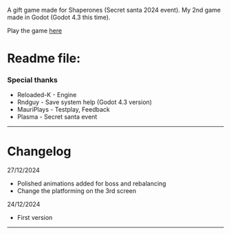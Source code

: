 A gift game made for Shaperones (Secret santa 2024 event).
My 2nd game made in Godot (Godot 4.3 this time).

Play the game [here](https://github.com/Neos33/I-wanna-see-some-stars/releases/tag/v1.02)

# Readme file:

### Special thanks

- Reloaded-K - Engine
- Rndguy - Save system help (Godot 4.3 version)
- MauriPlays - Testplay, Feedback
- Plasma - Secret santa event

__________________________________________________________________________________________________________


# Changelog

27/12/2024
- Polished animations added for boss and rebalancing
- Change the platforming on the 3rd screen

24/12/2024
- First version

----------------------------------------------------------------------------------------------
